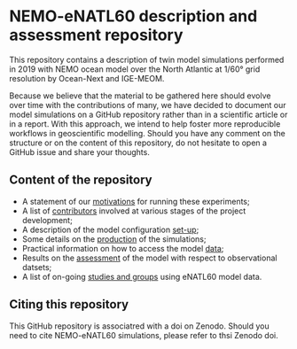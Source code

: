 # NEMO-eNATL60 description and assessment repository

This repository contains a description of twin model simulations performed in 2019 with NEMO ocean model over the North Atlantic at 1/60° grid resolution by Ocean-Next and IGE-MEOM. 

Because we believe that the material to be gathered here should evolve over time with the contributions of many, we have decided to document our model simulations on a GitHub repository rather than in a scientific article or in a report. With this approach, we intend to help foster more reproducible workflows in geoscientific modelling. Should you have any comment on the structure or on the content of this repository, do not hesitate to open a GitHub issue and share your thoughts. 

## Content of the repository 
  - A statement of our [motivations](./01_motivation.md) for running these experiments; 
  - A list of [contributors](./02_contributors.md) involved at various stages of the project development;
  - A description of the model configuration [set-up](./02_set-up.md);
  - Some details on the [production](./03_production.md) of the simulations; 
  - Practical information on how to access the model [data](./05_data.md);
  - Results on the [assessment](./04_assessment/README.md) of the model with respect to observational datsets;
  - A list of on-going [studies and groups](./06_dissemintation.md) using eNATL60 model data. 

## Citing this repository

This GitHub repository is associatred with a doi on Zenodo. Should you need to cite NEMO-eNATL60 simulations, please refer to thsi Zenodo doi.
